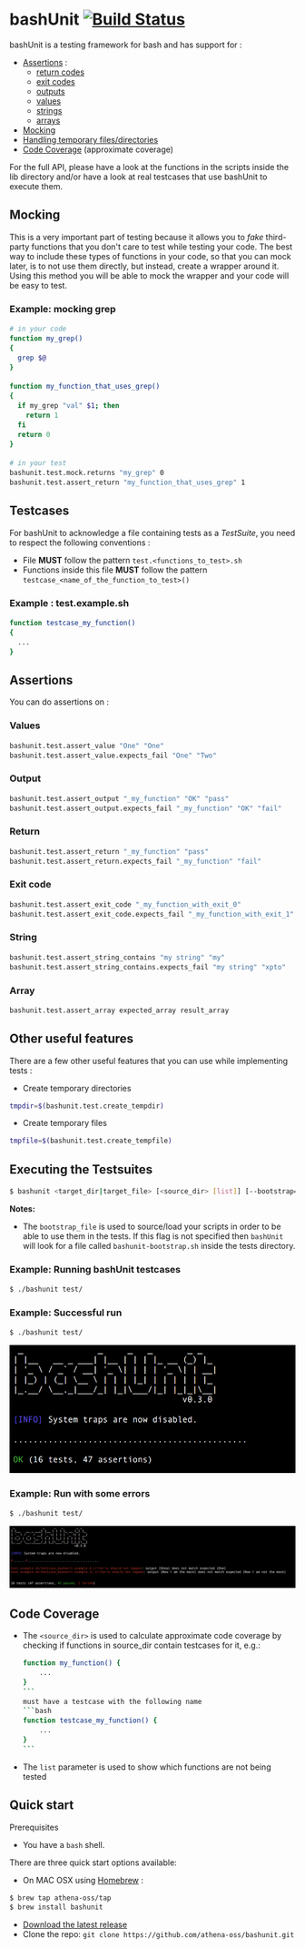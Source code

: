 # bashUnit [![Build Status](https://travis-ci.org/athena-oss/bashunit.svg?branch=master)](https://travis-ci.org/athena-oss/bashunit)

bashUnit is a testing framework for bash and has support for :

* [Assertions](#assertions) :
  * [return codes](#return)
  * [exit codes](#exit-code)
  * [outputs](#output)
  * [values](#values)
  * [strings](#string)
  * [arrays](#array)
* [Mocking](#mocking)
* [Handling temporary files/directories](#other-useful-features)
* [Code Coverage](#code-coverage) (approximate coverage)

For the full API, please have a look at the functions in the scripts inside the lib directory and/or have a look at real testcases that use bashUnit to execute them.

## Mocking

This is a very important part of testing because it allows you to *fake* third-party functions that you don't care to test while testing your code. The best way to include these types of functions in your code, so that you can mock later, is to not use them directly, but instead, create a wrapper around it. Using this method you will be able to mock the wrapper and your code will be easy to test.

### Example: mocking grep
```bash
# in your code
function my_grep()
{
  grep $@
}

function my_function_that_uses_grep()
{
  if my_grep "val" $1; then
    return 1
  fi
  return 0
}

# in your test
bashunit.test.mock.returns "my_grep" 0
bashunit.test.assert_return "my_function_that_uses_grep" 1
```

## Testcases

For bashUnit to acknowledge a file containing tests as a *TestSuite*, you need to respect the following conventions :

  * File **MUST** follow the pattern `test.<functions_to_test>.sh`
  * Functions inside this file **MUST** follow the pattern `testcase_<name_of_the_function_to_test>()`

### Example : test.example.sh
```bash
function testcase_my_function()
{
  ...
}
```

## Assertions

You can do assertions on :

### Values
```bash
bashunit.test.assert_value "One" "One"
bashunit.test.assert_value.expects_fail "One" "Two"
```

### Output
```bash
bashunit.test.assert_output "_my_function" "OK" "pass"
bashunit.test.assert_output.expects_fail "_my_function" "OK" "fail"
```

### Return
```bash
bashunit.test.assert_return "_my_function" "pass"
bashunit.test.assert_return.expects_fail "_my_function" "fail"
```

### Exit code
```bash
bashunit.test.assert_exit_code "_my_function_with_exit_0"
bashunit.test.assert_exit_code.expects_fail "_my_function_with_exit_1"
```

### String
```bash
bashunit.test.assert_string_contains "my string" "my"
bashunit.test.assert_string_contains.expects_fail "my string" "xpto"
```

### Array
```bash
bashunit.test.assert_array expected_array result_array
```

## Other useful features

There are a few other useful features that you can use while implementing tests :

* Create temporary directories

```bash
tmpdir=$(bashunit.test.create_tempdir)
```


* Create temporary files

```bash
tmpfile=$(bashunit.test.create_tempfile)
```

## Executing the Testsuites
```bash
$ bashunit <target_dir|target_file> [<source_dir> [list]] [--bootstrap=</path/to/file>]
```

**Notes:**
* The `bootstrap_file` is used to source/load your scripts in order to be able to use them in the tests. If this flag is not specified then `bashUnit` will look for a file called `bashunit-bootstrap.sh` inside the tests directory.


### Example: Running bashUnit testcases

```bash
$ ./bashunit test/
```

### Example: Successful run

```bash
$ ./bashunit test/
```
![image](docs/img/success_run.png)

### Example: Run with some errors

```bash
$ ./bashunit test/
```
![image](docs/img/failed_run.png)

## Code Coverage
* The `<source_dir>` is used to calculate approximate code coverage by checking if functions in source_dir contain testcases for it, e.g.:
	````bash
	function my_function() {
		...
	}
	```
	must have a testcase with the following name
	```bash
	function testcase_my_function() {
		...
	}
	```

* The `list` parameter is used to show which functions are not being tested

## Quick start

Prerequisites
 * You have a `bash` shell.

There are three quick start options available:

* On MAC OSX using [Homebrew](http://brew.sh/) :
```bash
$ brew tap athena-oss/tap
$ brew install bashunit
```
* [Download the latest release](https://github.com/athena-oss/bashunit/releases/latest)
* Clone the repo: `git clone https://github.com/athena-oss/bashunit.git`
